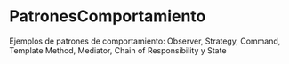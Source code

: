 # PatronesComportamiento
Ejemplos de patrones de comportamiento: Observer, Strategy, Command, Template Method, Mediator, Chain of Responsibility y State
